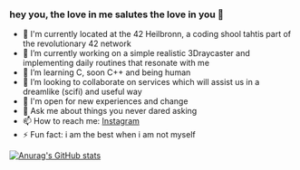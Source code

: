 ### hey you, the love in me salutes the love in you 🖤

- 🏫 I'm currently located at the 42 Heilbronn, a coding shool tahtis part of the revolutionary 42 network
- 🔭 I’m currently working on a simple realistic 3Draycaster and implementing daily routines that resonate with me
- 🌱 I’m learning C, soon C++ and being human 
- 👯 I’m looking to collaborate on services which will assist us in a dreamlike (scifi) and useful way
- 🤔 I'm open for new experiences and change
- 💬 Ask me about things you never dared asking
- 📫 How to reach me: [Instagram](www.instagram.com)
- ⚡ Fun fact: i am the best when i am not myself

[![Anurag's GitHub stats](https://github-readme-stats.vercel.app/api?/pin?username=romyradau&repo=github-readme-stats&show_icons=true&theme=radical&show_icons=true&count_private=true)](https://github.com/anuraghazra/github-readme-stats)
